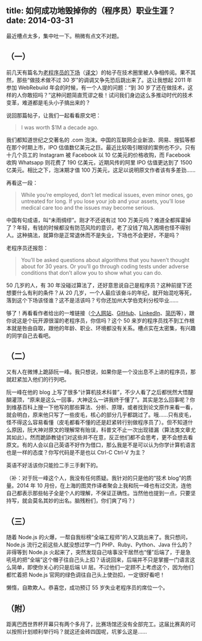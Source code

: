 title: 如何成功地毁掉你的（程序员）职业生涯？
date: 2014-03-31
---
最近槽点太多，集中吐一下。稍微有点文不对题。

## （一）

前几天有篇名为[老程序员的下场](http://christfollower.me/#D140313ADVICE)（[译文](http://www.vaikan.com/what-happens-to-older-developers/)）的帖子在技术圈里被人争相传阅。果不其然，那些“做技术做不过 30 岁”的调调又争先恐后跳出来了。这让我想起 2011 年参加 WebRebuild 年会的时候，有一个人提的问题：“到 30 岁了还在做技术，这样的人你敢招吗？”这种问题简直荒谬之极！试问我们身边这么多推动时代的技术变革，难道都是毛头小子搞出来的？

说回那篇帖子，让我们一起看看原文吧：

> I was worth $1M a decade ago.

我们都知道世纪之交著名的 .com 泡沫。中国的互联网企业新浪、网易、搜狐等都在那个时期上市，IPO 估值数亿美元之巨。最近比较吸引眼球的案例也不少。只有十几个员工的 Instagram 被 Facebook 以 10 亿美元的价格收购，而 Facebook 收购 Whatsapp 则花费了 190 亿美元，近期风传的阿里 IPO 估值更达到了 1500 亿美元。相比之下，泡沫期才值 100 万美元，这足以说明原文作者该有多差劲……<!-- more -->

再看这一段：

> While you’re employed, don’t let medical issues, even minor ones, go untreated for long. If you lose your job and your assets, you’ll lose medical care too and the issues may become serious.

中国有句成语，叫“未雨绸缪”。刚才不还说有过 100 万美元吗？难道全都挥霍掉了？年轻，有钱的时候都没有防范风险的意识，老了没钱了陷入困境也怪不得别人。这种搞法，就算你是正常退休而不是失业，下场也不会更好，不是吗？

老程序员还报怨：

> You’ll be asked questions about algorithms that you haven’t thought about for 30 years. Or you’ll go through coding tests under adverse conditions that don’t allow you to show what you can do.

50 几岁的人，有 30 年没碰过算法了，还好意思说自己是程序员？这种前提下还想要什么有利的条件？从 20 几岁，一个人最应该奋斗的年纪，就开始混吃等死，落到这个下场该怪谁？这不是活该吗？亏你还加州大学伯克利分校毕业……

够了！再看看作者给出的一堆链接（[个人网站](http://oldcoder.org/general/misc/topics.html)、[GitHub](https://github.com/oldcoder/)、[LinkedIn](http://linkedin.oldcoder.org/)、[简历](http://oldcoder.org/general/misc/Kiraly_Resume.pdf)等），跟你说这是个玩开源很溜的老程序员，你信吗？这个 50 来岁的程序员找不到工作根本就是咎由自取，跟他的年龄、职业、环境都没有关系。槽点实在太密集，有兴趣的同学自己去看吧。

## （二）

又有人在微博上跪舔阮一峰。我只想说，如果你是一个没出息不上进的程序员，那就赶紧加入他们的行列吧。

阮一峰在他的 blog 上写了很多“计算机技术科普”，不少人看了之后都恍然大悟醍醐灌顶，“原来是这么一回事，大神这么一讲我终于懂了”。其实是怎么回事呢？你到维基百科上搜一下他写的那些算法、分析、原理，或者找到论文原作来看一看，就会明白，原来他只写了一些皮毛，核心的部分几乎都跳过了。哦……只有皮毛，怪不得这么容易看懂（皮毛都看不懂的还是赶紧转行别做程序员了）。但不知道什么原因，阮大神对原文的理解常有贻误，科普文不止一次出现错漏（算法类文章尤其如此）。然而跪舔教徒们对这些并不在意，反正他们都不会思考，更不会想去看原文。有的人会以自己英语不好作为借口，那么我是不是可以认为你学计算机语言也是一样的态度？你写代码是不是也以 Ctrl-C Ctrl-V 为主？

英语不好活该你只能捡二手三手剩下的。

（补：对于阮一峰这个人，我没有任何质疑。我针对的只是他的“技术 blog”的质量。2014 年 10 月份，在上海的图灵作译者聚会上我和阮一峰也有过交流，连他自己都表示那些帖子全是个人的理解，不保证正确性。当然他也提到一点，只要坚持写，就会莫名其妙的出名。脑残粉们，你们爽了吗？）

## （三）

随着 Node.js 的火爆，一帮自我标榜“全端工程师”的人又跳出来了。我只想问，Node.js 流行之前这些人就没想过学一门 PHP、Ruby、Python、Java 什么的？非得等到 Node.js 火起来了，突然发现自己啥事没干居然也“懂”后端了，于是急吼吼的把“全端”这个帽子往自己头上扣？话说回来，后端并不只是掌握一门语言这么简单，即使你关心的只是后端 UI 层。不过他们一定顾不上考虑这个，因为他们都忙着把 Node.js 官网的绿色调往自己头上使劲扣，一定很好看吧！

懒惰，自欺欺人。恭喜您，成功预订 55 岁失业老程序员的席位一个。

## （附）

距离巴西世界杯开幕只有两个多月了，比赛场馆还没有全部完工。这届比赛真的可以按照计划顺利举行吗？就这还金砖四国呢，坑爹么这是……